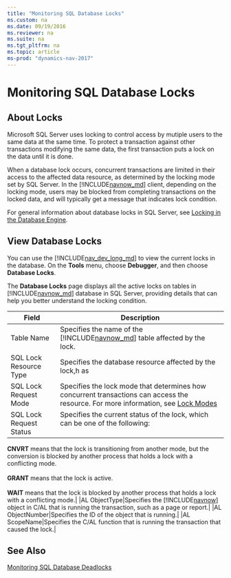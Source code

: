 ```yaml
---
title: "Monitoring SQL Database Locks"
ms.custom: na
ms.date: 09/19/2016
ms.reviewer: na
ms.suite: na
ms.tgt_pltfrm: na
ms.topic: article
ms-prod: "dynamics-nav-2017"
---
```

# Monitoring SQL Database Locks
## About Locks
Microsoft SQL Server uses locking to control access by mutiple users to the same data at the same time. To protect a transaction against other transactions modifying the same data, the first transaction puts a lock on the data until it is done.

When a database lock occurs, concurrent transactions are limited in their access to the affected data resource, as determined by the locking mode set by SQL Server. In the [!INCLUDE[navnow_md](includes/navnow_md.md)] client, depending on the locking mode, users may be blocked from completing transactions on the locked data, and will typically get a message that indicates lock condition.

For general information about database locks in SQL Server, see [Locking in the Database Engine](https://aka.ms/sqlserverdatabaselocking).

## View Database Locks
You can use the [!INCLUDE[nav_dev_long_md](includes/nav_dev_long_md.md)] to view the current locks in the database. On the **Tools** menu, choose **Debugger**, and then choose **Database Locks**.

The **Database Locks** page displays all the active locks on tables in [!INCLUDE[navnow_md](includes/navnow_md.md)] database in SQL Server, providing details that can help you better understand the locking condition.

|  Field |  Description  |
|--------------|---------------|
|Table Name|Specifies the name of the [!INCLUDE[navnow_md](includes/navnow_md.md)] table affected by the lock.|
|SQL Lock Resource Type|Specifies the database resource affected by the lock,h as|  
|SQL Lock Request Mode|Specifies the lock mode that determines how concurrent transactions can access the resource. For more information, see [Lock Modes](https://aka.ms/sqldatabaselockmodes)|
|SQL Lock Request Status|Specifies the current status of the lock, which can be one of the following:</br></br>
**CNVRT** means that the lock is transitioning from another mode, but the conversion is blocked by another process that holds a lock with a conflicting mode.</br></br>
**GRANT** means that the lock is active.</br></br>
**WAIT** means that the lock is blocked by another process that holds a lock with a conflicting mode.|
|AL ObjectType|Specifies the [!INCLUDE[navnow](includes/navnow_md.md)] object in C/AL that is running the transaction, such as a page or report.|
|AL ObjectNumber|Specifies the ID of the object that is running.|
|AL ScopeName|Specifies the C/AL function that is running the transaction that caused the lock.|

##  See Also
[Monitoring SQL Database Deadlocks](Monitoring-Database-Deadlocks.md)  
